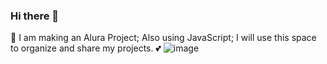 ### Hi there 👋
 💯
I am making an Alura Project;
Also using JavaScript;
I will use this space to organize and share my projects. 💕
![image](https://github.com/Raynanananana/Raynanananana/assets/168469879/84d9f9a6-9726-44b0-8036-ccb149fdd563)
